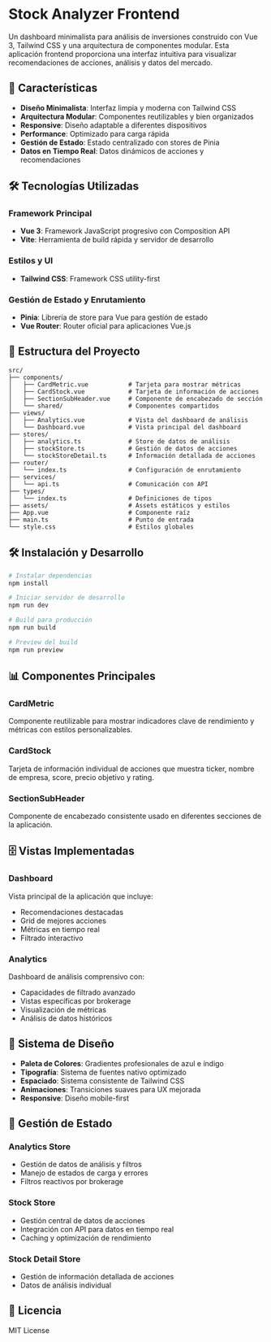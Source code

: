 # Stock Analyzer Frontend

Un dashboard minimalista para análisis de inversiones construido con Vue 3, Tailwind CSS y una arquitectura de componentes modular. Esta aplicación frontend proporciona una interfaz intuitiva para visualizar recomendaciones de acciones, análisis y datos del mercado.

## 🚀 Características

- **Diseño Minimalista**: Interfaz limpia y moderna con Tailwind CSS
- **Arquitectura Modular**: Componentes reutilizables y bien organizados
- **Responsive**: Diseño adaptable a diferentes dispositivos
- **Performance**: Optimizado para carga rápida
- **Gestión de Estado**: Estado centralizado con stores de Pinia
- **Datos en Tiempo Real**: Datos dinámicos de acciones y recomendaciones

## 🛠️ Tecnologías Utilizadas

### Framework Principal
- **Vue 3**: Framework JavaScript progresivo con Composition API
- **Vite**: Herramienta de build rápida y servidor de desarrollo

### Estilos y UI
- **Tailwind CSS**: Framework CSS utility-first

### Gestión de Estado y Enrutamiento
- **Pinia**: Librería de store para Vue para gestión de estado
- **Vue Router**: Router oficial para aplicaciones Vue.js

## 📁 Estructura del Proyecto

```
src/
├── components/
│   ├── CardMetric.vue           # Tarjeta para mostrar métricas
│   ├── CardStock.vue            # Tarjeta de información de acciones
│   ├── SectionSubHeader.vue     # Componente de encabezado de sección
│   └── shared/                  # Componentes compartidos
├── views/
│   ├── Analytics.vue            # Vista del dashboard de análisis
│   └── Dashboard.vue            # Vista principal del dashboard
├── stores/
│   ├── analytics.ts             # Store de datos de análisis
│   ├── stockStore.ts            # Gestión de datos de acciones
│   └── stockStoreDetail.ts      # Información detallada de acciones
├── router/
│   └── index.ts                 # Configuración de enrutamiento
├── services/
│   └── api.ts                   # Comunicación con API
├── types/
│   └── index.ts                 # Definiciones de tipos
├── assets/                      # Assets estáticos y estilos
├── App.vue                      # Componente raíz
├── main.ts                      # Punto de entrada
└── style.css                    # Estilos globales
```

## 🛠️ Instalación y Desarrollo

```bash
# Instalar dependencias
npm install

# Iniciar servidor de desarrollo
npm run dev

# Build para producción
npm run build

# Preview del build
npm run preview
```

## 📊 Componentes Principales

### CardMetric
Componente reutilizable para mostrar indicadores clave de rendimiento y métricas con estilos personalizables.

### CardStock
Tarjeta de información individual de acciones que muestra ticker, nombre de empresa, score, precio objetivo y rating.

### SectionSubHeader
Componente de encabezado consistente usado en diferentes secciones de la aplicación.

## 🗄️ Vistas Implementadas

### Dashboard
Vista principal de la aplicación que incluye:
- Recomendaciones destacadas
- Grid de mejores acciones
- Métricas en tiempo real
- Filtrado interactivo

### Analytics
Dashboard de análisis comprensivo con:
- Capacidades de filtrado avanzado
- Vistas específicas por brokerage
- Visualización de métricas
- Análisis de datos históricos

## 🎨 Sistema de Diseño

- **Paleta de Colores**: Gradientes profesionales de azul e índigo
- **Tipografía**: Sistema de fuentes nativo optimizado
- **Espaciado**: Sistema consistente de Tailwind CSS
- **Animaciones**: Transiciones suaves para UX mejorada
- **Responsive**: Diseño mobile-first

## 🔧 Gestión de Estado

### Analytics Store
- Gestión de datos de análisis y filtros
- Manejo de estados de carga y errores
- Filtros reactivos por brokerage

### Stock Store
- Gestión central de datos de acciones
- Integración con API para datos en tiempo real
- Caching y optimización de rendimiento

### Stock Detail Store
- Gestión de información detallada de acciones
- Datos de análisis individual


## 📝 Licencia

MIT License